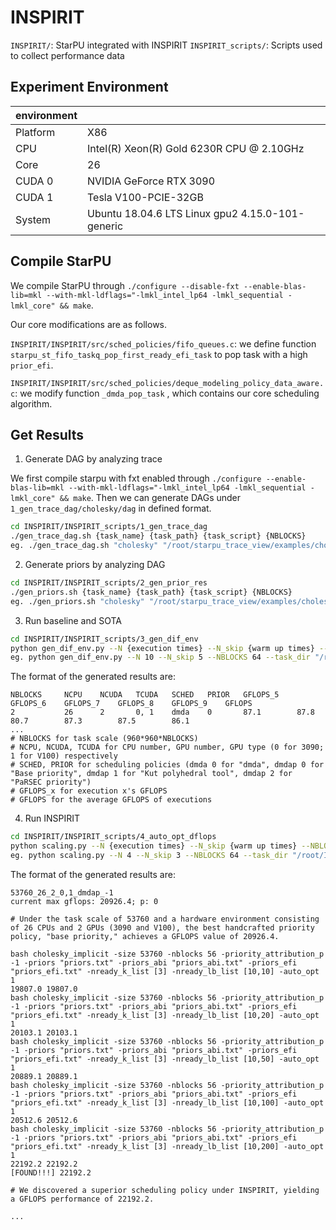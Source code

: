 # INSPIRIT

`INSPIRIT/`: StarPU integrated with INSPIRIT 
`INSPIRIT_scripts/`: Scripts used to collect performance data  

## Experiment Environment

| environment |                                                  |
| ----------- | ------------------------------------------------ |
| Platform    | X86                                              |
| CPU         | Intel(R) Xeon(R) Gold 6230R CPU @ 2.10GHz        |
| Core        | 26                                               |
| CUDA 0      | NVIDIA GeForce RTX 3090                          |
| CUDA 1      | Tesla V100-PCIE-32GB                             |
| System      | Ubuntu 18.04.6 LTS Linux gpu2 4.15.0-101-generic |

## Compile StarPU

We compile StarPU through `./configure --disable-fxt --enable-blas-lib=mkl --with-mkl-ldflags="-lmkl_intel_lp64 -lmkl_sequential -lmkl_core" && make`.

Our core modifications are as follows.

`INSPIRIT/INSPIRIT/src/sched_policies/fifo_queues.c`: we define function `starpu_st_fifo_taskq_pop_first_ready_efi_task` to pop task with a high `prior_efi`.

`INSPIRIT/INSPIRIT/src/sched_policies/deque_modeling_policy_data_aware.c`: we modify function `_dmda_pop_task` , which contains our core scheduling algorithm.

## Get Results

1. Generate DAG by analyzing trace

We first compile starpu with fxt enabled through `./configure --enable-blas-lib=mkl --with-mkl-ldflags="-lmkl_intel_lp64 -lmkl_sequential -lmkl_core" && make`. Then we can generate DAGs under `1_gen_trace_dag/cholesky/dag` in defined format.
```bash
cd INSPIRIT/INSPIRIT_scripts/1_gen_trace_dag
./gen_trace_dag.sh {task_name} {task_path} {task_script} {NBLOCKS}
eg. ./gen_trace_dag.sh "cholesky" "/root/starpu_trace_view/examples/cholesky" "cholesky_implicit" 6
```

2. Generate priors by analyzing DAG

```bash
cd INSPIRIT/INSPIRIT_scripts/2_gen_prior_res
./gen_priors.sh {task_name} {task_path} {task_script} {NBLOCKS}
eg. ./gen_priors.sh "cholesky" "/root/starpu_trace_view/examples/cholesky" "cholesky_implicit" 6
```

3. Run baseline and SOTA

```bash
cd INSPIRIT/INSPIRIT_scripts/3_gen_dif_env
python gen_dif_env.py --N {execution times} --N_skip {warm up times} --NBLOCKS {task_scale} --task_dir {task_path} --task_script {task_script} --task_name {task_name} --res_name {result file name}
eg. python gen_dif_env.py --N 10 --N_skip 5 --NBLOCKS 64 --task_dir "/root/INSPIRIT/examples/cholesky" --task_script "cholesky_implicit" --task_name "cholesky" --res_name "dif_env_gflops.txt"
```

The format of the generated results are:

```
NBLOCKS 	NCPU 	NCUDA	TCUDA  	SCHED 	PRIOR	GFLOPS_5	GFLOPS_6	GFLOPS_7	GFLOPS_8	GFLOPS_9	GFLOPS
2       	26   	2    	0, 1   	dmda  	0    	87.1    	87.8    	80.7    	87.3    	87.5    	86.1  
...
# NBLOCKS for task scale (960*960*NBLOCKS)
# NCPU, NCUDA, TCUDA for CPU number, GPU number, GPU type (0 for 3090; 1 for V100) respectively
# SCHED, PRIOR for scheduling policies (dmda 0 for "dmda", dmdap 0 for "Base priority", dmdap 1 for "Kut polyhedral tool", dmdap 2 for "PaRSEC priority")
# GFLOPS_x for execution x's GFLOPS
# GFLOPS for the average GFLOPS of executions
```

4. Run INSPIRIT

```bash
cd INSPIRIT/INSPIRIT_scripts/4_auto_opt_dflops
python scaling.py --N {execution times} --N_skip {warm up times} --NBLOCKS {task_scale} --task_dir {task_path} --task_script {task_script} --task_name {task_name} --res_name {result file name}
eg. python scaling.py --N 4 --N_skip 3 --NBLOCKS 64 --task_dir "/root/INSPIRIT/examples/cholesky" --task_script "cholesky_implicit" --task_name "cholesky" --res_name "commands.log"
```
The format of the generated results are:

```
53760_26_2_0,1_dmdap_-1
current max gflops: 20926.4; p: 0

# Under the task scale of 53760 and a hardware environment consisting of 26 CPUs and 2 GPUs (3090 and V100), the best handcrafted priority policy, "base priority," achieves a GFLOPS value of 20926.4.

bash cholesky_implicit -size 53760 -nblocks 56 -priority_attribution_p -1 -priors "priors.txt" -priors_abi "priors_abi.txt" -priors_efi "priors_efi.txt" -nready_k_list [3] -nready_lb_list [10,10] -auto_opt 1
19807.0 19807.0 
bash cholesky_implicit -size 53760 -nblocks 56 -priority_attribution_p -1 -priors "priors.txt" -priors_abi "priors_abi.txt" -priors_efi "priors_efi.txt" -nready_k_list [3] -nready_lb_list [10,20] -auto_opt 1
20103.1 20103.1 
bash cholesky_implicit -size 53760 -nblocks 56 -priority_attribution_p -1 -priors "priors.txt" -priors_abi "priors_abi.txt" -priors_efi "priors_efi.txt" -nready_k_list [3] -nready_lb_list [10,50] -auto_opt 1
20889.1 20889.1 
bash cholesky_implicit -size 53760 -nblocks 56 -priority_attribution_p -1 -priors "priors.txt" -priors_abi "priors_abi.txt" -priors_efi "priors_efi.txt" -nready_k_list [3] -nready_lb_list [10,100] -auto_opt 1
20512.6 20512.6 
bash cholesky_implicit -size 53760 -nblocks 56 -priority_attribution_p -1 -priors "priors.txt" -priors_abi "priors_abi.txt" -priors_efi "priors_efi.txt" -nready_k_list [3] -nready_lb_list [10,200] -auto_opt 1
22192.2 22192.2 
[FOUND!!!] 22192.2

# We discovered a superior scheduling policy under INSPIRIT, yielding a GFLOPS performance of 22192.2.

...
```



